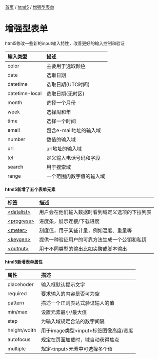 [首页](/) / [html5](/html5/) / [增强型表单](/html5/form)

# 增强型表单

html5修改一些新的input输入特性，改善更好的输入控制和验证

|输入类型|描述|
|:---|:---|
|color|主要用于选取颜色|
|date|选取日期|
|datetime|选取日期(UTC时间)|
|datetime-local|选取日期(无时区)|
|month|选择一个月份|
|week|选择周和年|
|time|选择一个时间|
|email|包含e-mail地址的输入域|
|number|数值的输入域|
|url|url地址的输入域|
|tel|定义输入电话号码和字段|
|search|用于搜索域|
|range|一个范围内数字值的输入域|

**html5新增了五个表单元素**

|标签|描述|
|:---|:---|
|[\<datalist>](https://www.w3cschool.cn/htmltags/tag-datalist.html)|用户会在他们输入数据时看到域定义选项的下拉列表|
|[\<progress>](https://www.w3cschool.cn/htmltags/tag-progress.html)|进度条，展示连接/下载进度|
|[\<meter>](https://www.w3cschool.cn/htmltags/tag-meter.html)|刻度值，用于某些计量，例如温度、重量等|
|[\<keygen>](https://www.w3cschool.cn/htmltags/tag-keygen.html)|提供一种验证用户的可靠方法生成一个公钥和私钥|
|[\<output>](https://www.w3cschool.cn/htmltags/tag-output.html)|用于不同类型的输出比如尖酸或脚本输出|

**html5新增表单属性**

|属性|描述|
|:---|:---|
|placehoder|输入框默认提示文字|
|required|要求输入的内容是否可为空|
|pattern|描述一个正则表达式验证输入的值|
|min/max|设置元素最小/最大值|
|step|为输入域规定合法的数字间隔|
|height/wdith|用于image类型\<input>标签图像高度/宽度|
|autofocus|规定在页面加载时，域自动获得焦点|
|multiple|规定\<input>元素中可选择多个值|
